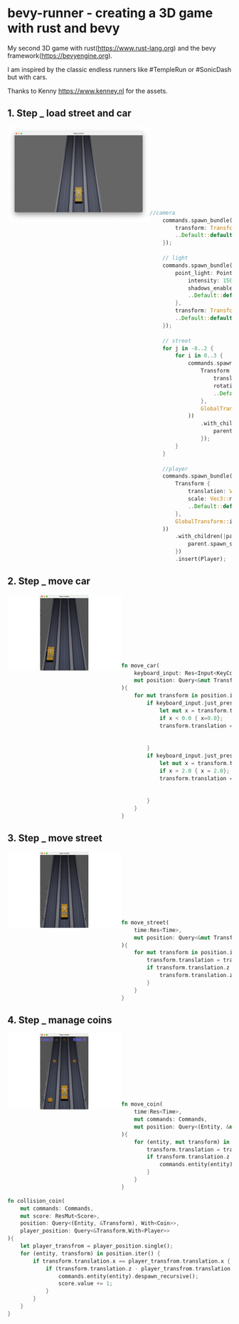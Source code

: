 # bevy-runner - creating a 3D game with rust and bevy

My second 3D game with rust(https://www.rust-lang.org) and the bevy framework(https://bevyengine.org).

I am inspired by the classic endless runners like #TempleRun or #SonicDash but with cars.

Thanks to Kenny https://www.kenney.nl for the assets.

## 1. Step _ load street and car

<img src="img/step1.png" width="320" align="left"><br><br><br><br><br><br><br><br><br><br>


```Rust
//camera
    commands.spawn_bundle(PerspectiveCameraBundle{
        transform: Transform::from_xyz(1.0,6.0,3.0).looking_at(Vec3::new(1.,0.,-2.), Vec3::Y),
        ..Default::default()
    });

    // light
    commands.spawn_bundle(PointLightBundle{
        point_light: PointLight{
            intensity: 1500.0,
            shadows_enabled: true,
            ..Default::default()
        },
        transform: Transform::from_xyz(1.0, 4.0, 0.0),
        ..Default::default()
    });

    // street
    for j in -8..2 {
        for i in 0..3 {
            commands.spawn_bundle((
                Transform {
                    translation: Vec3::new(i as f32, 0.0, j as f32),
                    rotation: Quat::from_rotation_y(FRAC_PI_2),
                    ..Default::default()
                },
                GlobalTransform::identity(),
            ))
                .with_children(|parent| {
                    parent.spawn_scene(asset_server.load("models/road_straight.glb#Scene0"));
                });
        }
    }

    //player
    commands.spawn_bundle((
        Transform {
            translation: Vec3::new(1.0,0.0,0.0),
            scale: Vec3::new(0.4, 0.4, 0.4),
            ..Default::default()
        },
        GlobalTransform::identity(),
    ))
        .with_children(|parent| {
            parent.spawn_scene(asset_server.load("models/taxi.glb#Scene0"));
        })
        .insert(Player);
```

## 2. Step _ move car

<img src="img/step2.gif" width="256" align="left"><br><br><br><br><br><br><br><br>


```Rust
fn move_car(
    keyboard_input: Res<Input<KeyCode>>,
    mut position: Query<&mut Transform,With<Player>>
){
    for mut transform in position.iter_mut() {
        if keyboard_input.just_pressed(KeyCode::Left){
            let mut x = transform.translation.x-1.0;
            if x < 0.0 { x=0.0};
            transform.translation = Vec3::new(x,
                                         transform.translation.y,
                                         transform.translation.z);
        }
        if keyboard_input.just_pressed(KeyCode::Right){
            let mut x = transform.translation.x+1.0;
            if x > 2.0 { x = 2.0};
            transform.translation = Vec3::new(x,
                                         transform.translation.y,
                                         transform.translation.z);
        }
    }
}
```

## 3. Step _ move street

<img src="img/step3.gif" width="256" align="left"><br><br><br><br><br><br><br><br>


```Rust
fn move_street(
    time:Res<Time>,
    mut position: Query<&mut Transform,With<Street>>
){
    for mut transform in position.iter_mut() {
        transform.translation = transform.translation + Vec3::new(0.0,0.0,1.0) * STREET_SPEED * time.delta_seconds();
        if transform.translation.z > 2.0 {
            transform.translation.z -= 11.0;
        }
    }
}
```

## 4. Step _ manage coins

<img src="img/step4.gif" width="256" align="left"><br><br><br><br><br><br><br><br>


```Rust
fn move_coin(
    time:Res<Time>,
    mut commands: Commands,
    mut position: Query<(Entity, &mut Transform), With<Coin>>
){
    for (entity, mut transform) in position.iter_mut() {
        transform.translation = transform.translation + Vec3::new(0.0,0.0,1.0) * STREET_SPEED * time.delta_seconds();
        if transform.translation.z >= 1.0 {
            commands.entity(entity).despawn_recursive();
        }
    }
}
```


```Rust
fn collision_coin(
    mut commands: Commands,
    mut score: ResMut<Score>,
    position: Query<(Entity, &Transform), With<Coin>>,
    player_position: Query<&Transform,With<Player>>
){
    let player_transfrom = player_position.single();
    for (entity, transform) in position.iter() {
        if transform.translation.x == player_transfrom.translation.x {
            if (transform.translation.z - player_transfrom.translation.z).abs() < 0.4 {
                commands.entity(entity).despawn_recursive();
                score.value += 1;
            }
        }
    }
}

```
